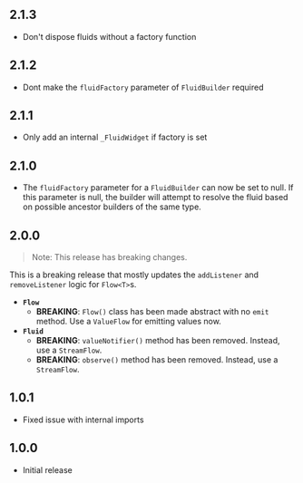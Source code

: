 ## 2.1.3

- Don't dispose fluids without a factory function

## 2.1.2

- Dont make the `fluidFactory` parameter of `FluidBuilder` required

## 2.1.1

- Only add an internal `_FluidWidget` if factory is set

## 2.1.0

- The `fluidFactory` parameter for a `FluidBuilder` can now be set to null. If this parameter is null, the builder will attempt to resolve the fluid based on possible ancestor builders of the same type.

## 2.0.0

> Note: This release has breaking changes.

This is a breaking release that mostly updates the `addListener` and `removeListener` logic for `Flow<T>`s.

- **`Flow`**
  - **BREAKING**: `Flow()` class has been made abstract with no `emit` method. Use a `ValueFlow` for emitting values now.
- **`Fluid`**
  - **BREAKING**: `valueNotifier()` method has been removed. Instead, use a `StreamFlow`.
  - **BREAKING**: `observe()` method has been removed. Instead, use a `StreamFlow`.

## 1.0.1

- Fixed issue with internal imports

## 1.0.0

- Initial release
